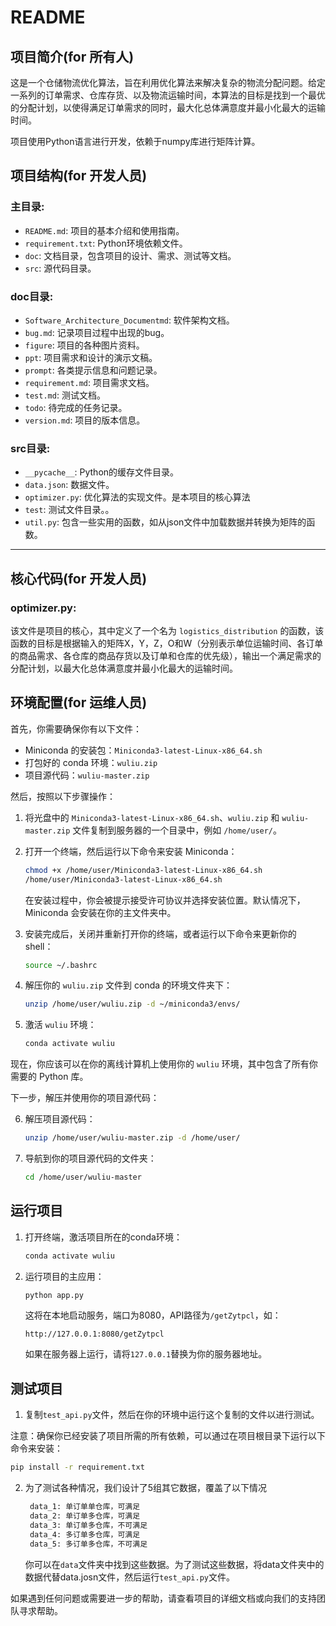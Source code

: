 # README

## 项目简介(for 所有人)
这是一个仓储物流优化算法，旨在利用优化算法来解决复杂的物流分配问题。给定一系列的订单需求、仓库存货、以及物流运输时间，本算法的目标是找到一个最优的分配计划，以使得满足订单需求的同时，最大化总体满意度并最小化最大的运输时间。

项目使用Python语言进行开发，依赖于numpy库进行矩阵计算。

## 项目结构(for 开发人员)

### 主目录:
- `README.md`: 项目的基本介绍和使用指南。
- `requirement.txt`: Python环境依赖文件。
- `doc`: 文档目录，包含项目的设计、需求、测试等文档。
- `src`: 源代码目录。

### doc目录:
- `Software_Architecture_Documentmd`: 软件架构文档。
- `bug.md`: 记录项目过程中出现的bug。
- `figure`: 项目的各种图片资料。
- `ppt`: 项目需求和设计的演示文稿。
- `prompt`: 各类提示信息和问题记录。
- `requirement.md`: 项目需求文档。
- `test.md`: 测试文档。
- `todo`: 待完成的任务记录。
- `version.md`: 项目的版本信息。

### src目录:
- `__pycache__`: Python的缓存文件目录。
- `data.json`: 数据文件。
- `optimizer.py`: 优化算法的实现文件。是本项目的核心算法
- `test`: 测试文件目录。。
- `util.py`: 包含一些实用的函数，如从json文件中加载数据并转换为矩阵的函数。

---

## 核心代码(for 开发人员)

### optimizer.py:
该文件是项目的核心，其中定义了一个名为 `logistics_distribution` 的函数，该函数的目标是根据输入的矩阵X，Y，Z，O和W（分别表示单位运输时间、各订单的商品需求、各仓库的商品存货以及订单和仓库的优先级），输出一个满足需求的分配计划，以最大化总体满意度并最小化最大的运输时间。




## 环境配置(for 运维人员)
首先，你需要确保你有以下文件：

- Miniconda 的安装包：`Miniconda3-latest-Linux-x86_64.sh`
- 打包好的 conda 环境：`wuliu.zip`
- 项目源代码：`wuliu-master.zip`

然后，按照以下步骤操作：

1. 将光盘中的 `Miniconda3-latest-Linux-x86_64.sh`、`wuliu.zip` 和 `wuliu-master.zip` 文件复制到服务器的一个目录中，例如 `/home/user/`。

2. 打开一个终端，然后运行以下命令来安装 Miniconda：

    ```bash
    chmod +x /home/user/Miniconda3-latest-Linux-x86_64.sh
    /home/user/Miniconda3-latest-Linux-x86_64.sh
    ```

    在安装过程中，你会被提示接受许可协议并选择安装位置。默认情况下，Miniconda 会安装在你的主文件夹中。

3. 安装完成后，关闭并重新打开你的终端，或者运行以下命令来更新你的 shell：

    ```bash
    source ~/.bashrc
    ```

4. 解压你的 `wuliu.zip` 文件到 conda 的环境文件夹下：

    ```bash
    unzip /home/user/wuliu.zip -d ~/miniconda3/envs/
    ```

5. 激活 `wuliu` 环境：

    ```bash
    conda activate wuliu
    ```

现在，你应该可以在你的离线计算机上使用你的 `wuliu` 环境，其中包含了所有你需要的 Python 库。

下一步，解压并使用你的项目源代码：

6. 解压项目源代码：

    ```bash
    unzip /home/user/wuliu-master.zip -d /home/user/
    ```

7. 导航到你的项目源代码的文件夹：

    ```bash
    cd /home/user/wuliu-master
    ```



## 运行项目

1. 打开终端，激活项目所在的conda环境：

   ```bash
   conda activate wuliu
   ```
   
2. 运行项目的主应用：

   ```bash
   python app.py
   ```
   
   这将在本地启动服务，端口为8080，API路径为`/getZytpcl`，如：

   ```
   http://127.0.0.1:8080/getZytpcl
   ```
   
   如果在服务器上运行，请将`127.0.0.1`替换为你的服务器地址。

## 测试项目

1. 复制`test_api.py`文件，然后在你的环境中运行这个复制的文件以进行测试。

注意：确保你已经安装了项目所需的所有依赖，可以通过在项目根目录下运行以下命令来安装：

```bash
pip install -r requirement.txt
```

2. 为了测试各种情况，我们设计了5组其它数据，覆盖了以下情况
   ```txt
    data_1: 单订单单仓库，可满足
    data_2: 单订单多仓库，可满足
    data_3: 单订单多仓库，不可满足
    data_4: 多订单多仓库，可满足
    data_5: 多订单多仓库，不可满足
   ```
   
   你可以在`data`文件夹中找到这些数据。为了测试这些数据，将data文件夹中的数据代替data.josn文件，然后运行`test_api.py`文件。


如果遇到任何问题或需要进一步的帮助，请查看项目的详细文档或向我们的支持团队寻求帮助。